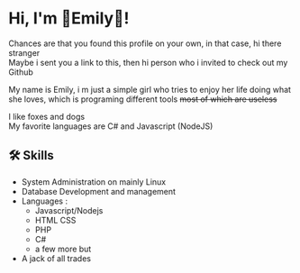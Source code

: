 
# Hi, I'm 🌺Emily🌸!

Chances are that you found this profile on your own, in that case, hi there stranger  
Maybe i sent you a link to this, then hi person who i invited to check out my Github

My name is Emily, i m just a simple girl who tries to enjoy her life doing what she loves, which is programing different tools ~~most of which are useless~~

I like foxes and dogs  
My favorite languages are C# and Javascript (NodeJS) 
## 🛠 Skills
- System Administration on mainly Linux  
- Database Development and management  
- Languages :
  - Javascript/Nodejs 
  - HTML CSS 
  - PHP
  - C#
  - a few more but 
- A jack of all trades
